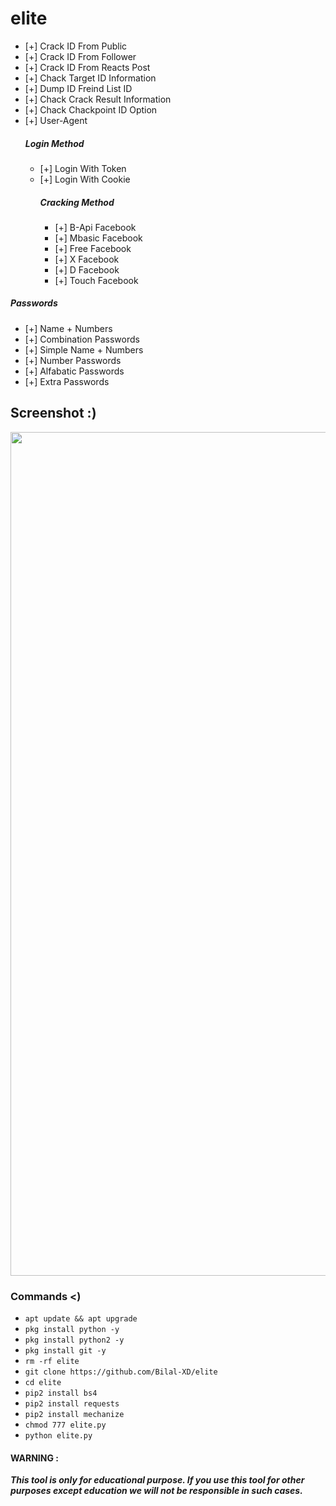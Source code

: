 # elite
 - [+] Crack ID From Public 
 - [+] Crack ID From Follower
 - [+] Crack ID From Reacts Post
 - [+] Chack Target ID Information
 - [+] Dump ID Freind List ID
 - [+] Chack Crack Result Information
 - [+] Chack Chackpoint ID Option 
 - [+] User-Agent
    ##### Login Method
    - [+] Login With Token
    - [+] Login With Cookie
      ##### Cracking Method
       - [+] B-Api Facebook
       - [+] Mbasic Facebook
       - [+] Free Facebook
       - [+] X Facebook
       - [+] D Facebook
       - [+] Touch Facebook
 ##### Passwords
   - [+] Name + Numbers
   - [+] Combination Passwords
   - [+] Simple Name + Numbers
   - [+] Number Passwords
   - [+] Alfabatic Passwords
   - [+] Extra Passwords
## Screenshot :)
<p align="center">
 <img src="https://github.com/Bilal-XD/elite/blob/main/Screenshots/20220105_153612.jpg" width="1350" title="Menu" alt="Menu">

 
### Commands <)
 - `apt update && apt upgrade`
 - `pkg install python -y`
 - `pkg install python2 -y`
 - `pkg install git -y`
 - `rm -rf elite`
 - `git clone https://github.com/Bilal-XD/elite`
 - `cd elite`
 - `pip2 install bs4`
 - `pip2 install requests`
 - `pip2 install mechanize`
 - `chmod 777 elite.py`
 - `python elite.py`

#### WARNING : 
***This tool is only for educational purpose. If you use this tool for other purposes except education we will not be responsible in such cases.***
